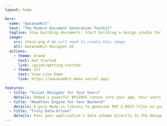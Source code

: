 ```yaml
---
layout: home

hero:
  name: "AavanamKit"
  text: "The Modern Document Generation Toolkit"
  tagline: Stop building documents. Start building a design studio for your users.
  image:
    src: /hero.png # We will need to create this image
    alt: AavanamKit Designer UI
  actions:
    - theme: brand
      text: Get Started
      link: /guide/getting-started
    - theme: alt
      text: View Live Demo
      link: https://aavanamkit-demo.vercel.app/

features:
  - title: "Visual Designer for Your Users"
    details: Embed a powerful WYSIWYG canvas into your app. Your users can create and manage their own templates, freeing you from endless change requests.
  - title: "Headless Engine for Your Backend"
    details: A pure Node.js library to generate PDF & DOCX files on your server from the templates your users create. Perfect for automated workflows.
  - title: "Truly Data-Driven"
    details: Pass your application's data schema directly to the designer. Your users can then bind any element to your data for dynamic, personalized documents.
---
```

